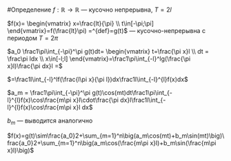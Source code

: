 #Определение 
$f:\mathbb{R}\to\mathbb{R}$ — кусочно непрерывна, $T=2l$

$f(x)= \begin{vmatrix} x=\frac{lt}{\pi} \\ t\in[-\pi;\pi] \end{vmatrix}=f(\frac{lt}\pi) =^{def}=g(t)$ — кусочно-непрерывна с периодом $T=2\pi$

 $a_0 \frac1\pi\int_{-\pi}^\pi g(t)dt= \begin{vmatrix} t=\frac{\pi x}l \\ dt = \frac\pi ldx \\ x\in[-l;l] \end{vmatrix}=\frac1\pi\int_{-l}^lg(\frac{\pi x}l)\frac{\pi dx}l =$

$=\frac1l\int_{-l}^lf(\frac{l\pi x}{\pi l})dx\frac1l\int_{-l}^{l}f(x)dx$

$a_m = \frac1\pi\int_{-\pi}^\pi g(t)\cos(mt)dt\frac1\pi\int_{-l}^{l}f(x)\cos\frac{m\pi x}l\cdot\frac{\pi dx}l\frac1l\int_{-l}^{l}f(x)\cos\frac{m\pi x}l dx$

$b_m$ — выводится аналогично

$f(x)=g(t)\sim\frac{a_0}2+\sum_{m=1}^n\big(a_m\cos(mt)+b_m\sin(mt)\big)\frac{a_0}2+\sum_{m=1}^n\big(a_m\cos(\frac{m\pi x}l)+b_m\sin(\frac{m\pi x}l)\big)$